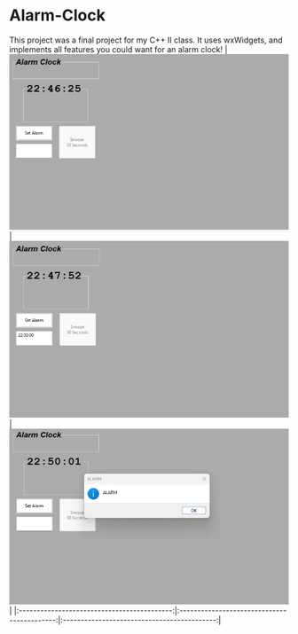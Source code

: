 # Alarm-Clock
This project was a final project for my C++ II class. It uses wxWidgets, and implements all features you could want for an alarm clock!
| ![clock](clock1.png) | ![clock](clock2.png) | ![clock](clock3.png) |
|:-------------------------------------------:|:-------------------------------------------:|:-------------------------------------------:|
